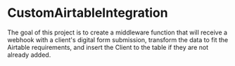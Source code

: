 # CustomAirtableIntegration
The goal of this project is to create a middleware function that will receive a webhook with a client's digital form submission, transform the data to fit the Airtable requirements, and insert the Client to the table if they are not already added.
